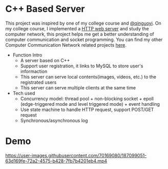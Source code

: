 # C++ Based Server
This project was inspired by one of my college course and [@qinguoyi](https://github.com/qinguoyi/TinyWebServer). On my college course, I implemented a [HTTP web server](https://github.com/tlistudents/Computer-Communication-Networks/tree/main/http%20downloader%20and%20web%20server) and study the computer network, this project helps me get a better understanding of computer communication and socket programming.
You can find my other Computer Communication Network related projects [here](https://github.com/tlistudents/Computer-Communication-Networks).

* Function Intro 
	* A server based on C++
	* Support user registration, it links to MySQL to store user's informaction
	* This server can serve local contents(images, videos, etc.) to the registrated users
	* This server can serve multiple clients at the same time
* Tech used
	* Concurrency model: thread pool + non-blocking socket + epoll (edge-triggered mode and level triggered mode) + event handling
	* Use state machine to handle HTTP request, support POST/GET request
	* Synchronous/asynchronous log

# Demo
https://user-images.githubusercontent.com/70169080/187099051-63d169fe-72a2-4575-b428-7fb7b4201eb4.mp4

